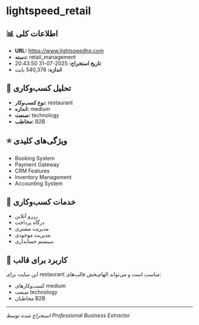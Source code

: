 # lightspeed_retail

## 📊 اطلاعات کلی
- **URL:** https://www.lightspeedhq.com
- **دسته:** retail_management
- **تاریخ استخراج:** 2025-07-31 20:43:50
- **اندازه:** 540,376 بایت

## 🏢 تحلیل کسب‌وکاری
- **نوع کسب‌وکار:** restaurant
- **اندازه:** medium
- **صنعت:** technology
- **مخاطب:** B2B

## ⭐ ویژگی‌های کلیدی
- Booking System
- Payment Gateway
- CRM Features
- Inventory Management
- Accounting System

## 🔧 خدمات کسب‌وکاری
- رزرو آنلاین
- درگاه پرداخت
- مدیریت مشتری
- مدیریت موجودی
- سیستم حسابداری

## 🎯 کاربرد برای قالب
این سایت برای restaurant مناسب است و می‌تواند الهام‌بخش قالب‌های:
- کسب‌وکارهای medium
- صنعت technology
- مخاطبان B2B

---
*استخراج شده توسط Professional Business Extractor*
